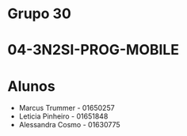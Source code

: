 # Grupo 30
# 04-3N2SI-PROG-MOBILE
# Alunos


* Marcus Trummer - 01650257
* Leticia Pinheiro  - 01651848
* Alessandra Cosmo - 01630775